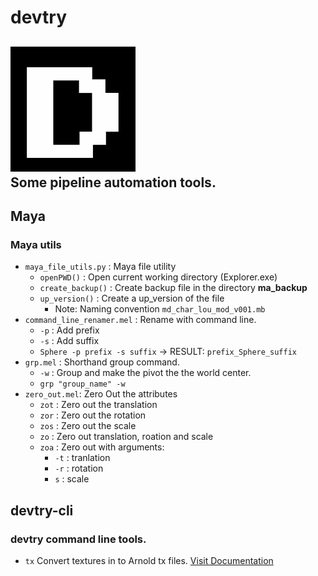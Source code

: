 # devtry
![](source/devtry.png)<br>
Some pipeline automation tools.
----
## Maya
### Maya utils
- `maya_file_utils.py` : Maya file utility
    - `openPWD()` : Open current working directory (Explorer.exe)
    - `create_backup()` : Create backup file in the directory **ma_backup**
    - `up_version()` : Create a up_version of the file
        - Note: Naming convention `md_char_lou_mod_v001.mb`
- `command_line_renamer.mel` : Rename with command line.
    - `-p` : Add prefix
    - `-s` : Add suffix
    - `Sphere -p prefix -s suffix` -> RESULT: `prefix_Sphere_suffix`
- `grp.mel` : Shorthand group command.
    - `-w` : Group and make the pivot the the world center.
    - `grp "group_name" -w`
- `zero_out.mel`: Zero Out the attributes
    - `zot` : Zero out the translation
    - `zor` : Zero out the rotation
    - `zos` : Zero out the scale
    - `zo`  : Zero out translation, roation and scale
    - `zoa` : Zero out with arguments:
        - `-t` : tranlation
        - `-r` : rotation
        - `s` : scale

## devtry-cli
### devtry command line tools.
- `tx` Convert textures in to Arnold tx files. [Visit Documentation](devtry-cli/README.md)
